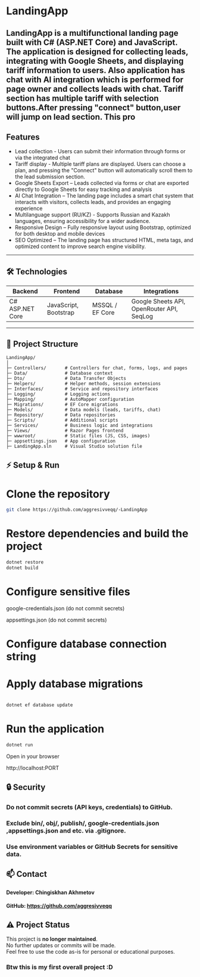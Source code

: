#  LandingApp

LandingApp is a multifunctional landing page built with **C# (ASP.NET Core)** and **JavaScript**.  
The application is designed for **collecting leads**, integrating with **Google Sheets**, and displaying **tariff information** to users.
Also application has chat with **AI** integration which is performed for page owner and collects leads with chat.
Tariff section has multiple tariff with selection buttons.After pressing "connect" button,user will jump on lead section.
This pro
---

##  Features
- Lead collection - Users can submit their information through forms or via the integrated chat  
- Tariff display - Multiple tariff plans are displayed. Users can choose a plan, and pressing the "Connect" button will automatically scroll them to the lead submission section.
- Google Sheets Export – Leads collected via forms or chat are exported directly to Google Sheets for easy tracking and analysis
- AI Chat Integration – The landing page includes a smart chat system that interacts with visitors, collects leads, and provides an engaging experience
- Multilanguage support (RU/KZ)  - Supports Russian and Kazakh languages, ensuring accessibility for a wider audience.
- Responsive Design – Fully responsive layout using Bootstrap, optimized for both desktop and mobile devices
- SEO Optimized – The landing page has structured HTML, meta tags, and optimized content to improve search engine visibility.
---

## 🛠 Technologies
| Backend        | Frontend               | Database        | Integrations          |
| -------------- | --------------------- | ---------------| -------------------- |
| C# ASP.NET Core| JavaScript, Bootstrap | MSSQL / EF Core| Google Sheets API, OpenRouter API, SeqLog |

---

## 📂 Project Structure
```text
LandingApp/
│
├─ Controllers/       # Controllers for chat, forms, logs, and pages
├─ Data/              # Database context
├─ Dto/               # Data Transfer Objects
├─ Helpers/           # Helper methods, session extensions
├─ Interfaces/        # Service and repository interfaces
├─ Logging/           # Logging actions
├─ Mapping/           # AutoMapper configuration
├─ Migrations/        # EF Core migrations
├─ Models/            # Data models (leads, tariffs, chat)
├─ Repository/        # Data repositories
├─ Scripts/           # Additional scripts 
├─ Services/          # Business logic and integrations
├─ Views/             # Razor Pages frontend
├─ wwwroot/           # Static files (JS, CSS, images)
├─ appsettings.json   # App configuration
├─ LandingApp.sln     # Visual Studio solution file
```` 
## ⚡ Setup & Run

# Clone the repository
```bash
git clone https://github.com/aggresivveqq/-LandingApp
```

# Restore dependencies and build the project
```bash
dotnet restore
dotnet build
```

# Configure sensitive files

google-credentials.json (do not commit secrets)

appsettings.json (do not commit secrets)

# Configure database connection string

# Apply database migrations
```bash

dotnet ef database update

```
# Run the application
```bash
dotnet run
```
Open in your browser

http://localhost:PORT

## 🔒 Security

### Do not commit secrets (API keys, credentials) to GitHub.

### Exclude bin/, obj/, publish/, google-credentials.json ,appsettings.json and etc. via .gitignore.

### Use environment variables or GitHub Secrets for sensitive data.

## 📫 Contact

#### Developer: Chingiskhan Akhmetov
#### GitHub: https://github.com/aggresivveqq

## ⚠️ Project Status

This project is **no longer maintained**.  
No further updates or commits will be made.  
Feel free to use the code as-is for personal or educational purposes.
### Btw this is my first overall project :D

